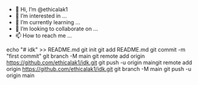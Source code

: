 - 👋 Hi, I’m @ethicalak1
- 👀 I’m interested in ...
- 🌱 I’m currently learning ...
- 💞️ I’m looking to collaborate on ...
- 📫 How to reach me ...

<!---
ethicalak1/ethicalak1 is a ✨ special ✨ repository because its `README.md` (this file) appears on your GitHub profile.
You can click the Preview link to take a look at your changes.
--->
echo "# idk" >> README.md
git init
git add README.md
git commit -m "first commit"
git branch -M main
git remote add origin https://github.com/ethicalak1/idk.git
git push -u origin maingit remote add origin https://github.com/ethicalak1/idk.git
git branch -M main
git push -u origin main
